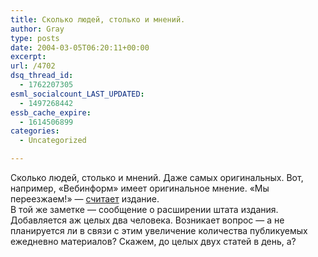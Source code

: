 ```yaml
---
title: Сколько людей, столько и мнений.
author: Gray
type: posts
date: 2004-03-05T06:20:11+00:00
excerpt:
url: /4702
dsq_thread_id:
  - 1762207305
esml_socialcount_LAST_UPDATED:
  - 1497268442
essb_cache_expire:
  - 1614506899
categories:
  - Uncategorized

---
```








Сколько людей, столько и мнений. Даже самых оригинальных. Вот, например, &#171;Вебинформ&#187; имеет оригинальное мнение. &#171;Мы переезжаем!&#187; &#8212; <a href="http://webinform.ru/opinion/782.html" target="_blank">считает</a> издание.  
В той же заметке &#8212; сообщение о расширении штата издания. Добавляется аж целых два человека. Возникает вопрос &#8212; а не планируется ли в связи с этим увеличение количества публикуемых ежедневно материалов? Скажем, до целых двух статей в день, а?